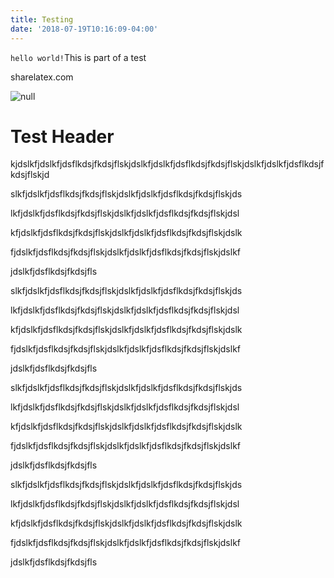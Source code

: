 ```yaml
---
title: Testing
date: '2018-07-19T10:16:09-04:00'
---
```

`hello world!`This is part of a test

sharelatex.com

![null](/images/route-sketch.png)

# Test Header

kjdslkfjdslkfjdsflkdsjfkdsjflskjdslkfjdslkfjdsflkdsjfkdsjflskjdslkfjdslkfjdsflkdsjfkdsjflskjd

<p>slkfjdslkfjdsflkdsjfkdsjflskjdslkfjdslkfjdsflkdsjfkdsjflskjds<p>lkfjdslkfjdsflkdsjfkdsjflskjdslkfjdslkfjdsflkdsjfkdsjflskjdsl<p>kfjdslkfjdsflkdsjfkdsjflskjdslkfjdslkfjdsflkdsjfkdsjflskjdslk<p>fjdslkfjdsflkdsjfkdsjflskjdslkfjdslkfjdsflkdsjfkdsjflskjdslkf<p>jdslkfjdsflkdsjfkdsjfls
<p>slkfjdslkfjdsflkdsjfkdsjflskjdslkfjdslkfjdsflkdsjfkdsjflskjds<p>lkfjdslkfjdsflkdsjfkdsjflskjdslkfjdslkfjdsflkdsjfkdsjflskjdsl<p>kfjdslkfjdsflkdsjfkdsjflskjdslkfjdslkfjdsflkdsjfkdsjflskjdslk<p>fjdslkfjdsflkdsjfkdsjflskjdslkfjdslkfjdsflkdsjfkdsjflskjdslkf<p>jdslkfjdsflkdsjfkdsjfls
<p>slkfjdslkfjdsflkdsjfkdsjflskjdslkfjdslkfjdsflkdsjfkdsjflskjds<p>lkfjdslkfjdsflkdsjfkdsjflskjdslkfjdslkfjdsflkdsjfkdsjflskjdsl<p>kfjdslkfjdsflkdsjfkdsjflskjdslkfjdslkfjdsflkdsjfkdsjflskjdslk<p>fjdslkfjdsflkdsjfkdsjflskjdslkfjdslkfjdsflkdsjfkdsjflskjdslkf<p>jdslkfjdsflkdsjfkdsjfls
<p>slkfjdslkfjdsflkdsjfkdsjflskjdslkfjdslkfjdsflkdsjfkdsjflskjds<p>lkfjdslkfjdsflkdsjfkdsjflskjdslkfjdslkfjdsflkdsjfkdsjflskjdsl<p>kfjdslkfjdsflkdsjfkdsjflskjdslkfjdslkfjdsflkdsjfkdsjflskjdslk<p>fjdslkfjdsflkdsjfkdsjflskjdslkfjdslkfjdsflkdsjfkdsjflskjdslkf<p>jdslkfjdsflkdsjfkdsjfls
